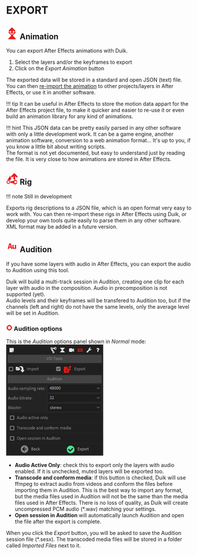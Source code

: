 # EXPORT

## ![Export anim Icon](img\duik-icons\exportanim-icon-r.png) Animation

You can export After Effects animations with Duik.

1. Select the layers and/or the keyframes to export
2. Click on the *Export Animation* button

The exported data will be stored in a standard and open JSON (text) file.
You can then [re-import the animation](../Import/#Animation) to other projects/layers in After Effects, or use it in another software.

!!! tip
    It can be useful in After Effects to store the motion data appart for the After Effects project file, to make it quicker and easier to re-use it or even build an animation library for any kind of animations.

!!! hint
    This JSON data can be pretty easily parsed in any other software with only a little development work. It can be a game engine, another animation software, conversion to a web animation format... It's up to you, if you know a little bit about writing scripts.  
    The format is not yet documented, but easy to understand just by reading the file. It is very close to how animations are stored in After Effects.

## ![Export rig Icon](img\duik-icons\exportrig-icon-r.png) Rig

!!! note
    Still in development

Exports rig descriptions to a JSON file, which is an open format very easy to work with. You can then re-import these rigs in After Effects using Duik, or develop your own tools quite easily to parse them in any other software. XML format may be added in a future version.

## ![Export audition Icon](img\duik-icons\audition-icon-r.png) Audition

If you have some layers with audio in After Effects, you can export the audio to Audition using this tool.

Duik will build a multi-track session in Audition, creating one clip for each layer with audio in the composition. Audio in precomposition is not supported (yet).  
Audio levels and their keyframes will be transfered to Audition too, but if the channels (left and right) do not have the same levels, only the average level will be set in Audition.

### ![export audition optn](img\duik-icons\circle-little_r.png) Audition options

This is the *Audition* options panel shown in *Normal* mode:  
![Export Audition optn ](img\duik-screenshots\S-IOTools\Export\Export-audition-optn.PNG)

- **Audio Active Only**: check this to export only the layers with audio enabled. If it is unchecked, muted layers will be exported too.
- **Transcode and conform media**: if this button is checked, Duik will use ffmpeg to extract audio from videos and conform the files before importing them in Audition. This is the best way to import any format, but the media files used in Audition will not be the same than the media files used in After Effects. There is no loss of quality, as Duik will create uncompressed PCM audio (*.wav) matching your settings.
- **Open session in Audition** will automatically launch Audition and open the file after the export is complete.

When you click the *Export* button, you will be asked to save the Audition session file (\*.sesx). The transcoded media files will be stored in a folder called *Imported Files* next to it.
